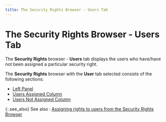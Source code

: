 ```yaml
---
title: The Security Rights Browser - Users Tab
---
```


# The Security Rights Browser - Users Tab


The **Security Rights** browser  - **Users** tab displays the users  who have/have not been assigned a particular security right.


The **Security Rights** browser  with the **User** tab selected consists  of the following sections:

- [Left  Panel]({{site.sc_baseurl}}/misc/left_panel_security_rights_users_dialog_box.html)
- [Users  Assigned Column]({{site.sc_baseurl}}/misc/users_assigned_column_security_rights_users.html)
- [Users  Not Assigned Column]({{site.sc_baseurl}}/misc/users_not_assigned_column_security_rights_users.html)



{:.see_also}
See also
: [Assigning  rights to users from the Security Rights Browser]({{site.sc_baseurl}}/misc/assigning_rights_security_rights_users_dialog_box.html)
